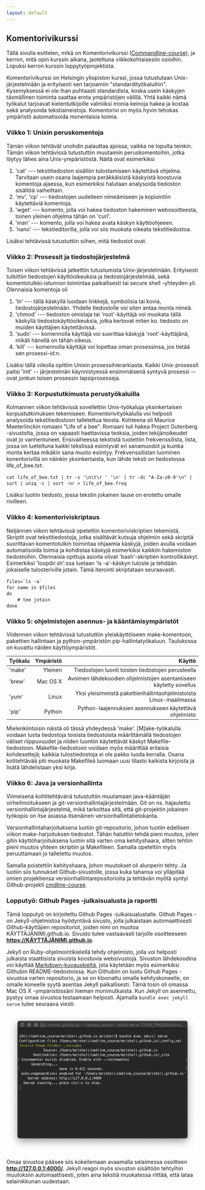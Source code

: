 ```yaml
---
layout: default
---
```


## Komentorivikurssi

Tällä sivulla esittelen, mikä on Komentorivikurssi ([Commandline-course](https://courses.helsinki.fi/en/kik-lg218/126710126)), ja kerron, mitä opin kurssin aikana, jaoteltuna viikkokohtaisesiin osioihin. Lopuksi kerron kurssin loppytyöprojektista.

Komentorivikurssi on Helsingin yliopiston kurssi, jossa tutustutaan Unix-järjestelmään ja erityisesti sen tarjoamiin "standardityökaluihin". Kysemyksessä ei ole ihan puhtaasti standardista, koska usein käskyjen täsmällinen toiminta saattaa erota ympäristöjen välillä. Yhtä kaikki nämä työkalut tarjoavat kielentutkijoille valmiiksi monia keinoja hakea ja kostaa sekä analysoida tekstiaineistoja. Komentorivi on myös hyvin tehokas ympäristö automatisoida monenlaisia toimia.

### Viikko 1: Unixin peruskomentoja

Tämän viikon tehtävät unohdin palauttaa ajoissa, vaikka ne lopulta teinkin. Tämän viikon tehtävissä tutustuttiin muutamiin peruskomentoihin, jotka löytyy lähes aina Unix-ympäristöstä. Näitä ovat esimerkiksi

1. 'cat' --- tekstitiedoston sisällön tulostamiseen käytettävä ohjelma. Tarvitaan usein osana laajempia peräkkäisistä käskyistä koostuvia komentoja ajaessa, kun esimerkiksi halutaan analysoida tiedoston sisältöä vaiheittain.
2. 'mv', 'cp' --- tiedostojen uudelleen nimeämiseen ja kopiointiin käytettäviä komentoja.
3. 'wget' --- komento, jolla voi hakea tiedoston hakeminen webosoitteesta, toinen yleinen ohjelma tähän on 'curl'.
4. 'man' --- komento, jolla voi hakea avata käskyn käyttöohjeeen.
5. 'nano' --- tekstieditorilla, jolla voi siis muokata oikeata tekstitiedostoa. 

Lisäksi tehtävissä tutustuttiin siihen, mitä tiedostot ovat.

### Viikko 2: Prosessit ja tiedostojärjestelmä

Toisen viikon tehtävissä jatkettiin tutustumista Unix-järjestelmään. Erityisesti tutkittiin tiedostojen käyttöoikeuksia ja tiedostojärjestelmää, sekä komentotulkki-istunnon toimintaa paikallisesti tai secure shell -yhteyden yli. Olennaisia komentoja oli

1. 'ln' --- tällä käskyllä luodaan linkkejä, symbolisia tai kovia, tiedostojärjestelmään. Yhdelle tiedostolle voi siten antaa monta nimeä.
2. 'chmod' --- tiedoston omistaja tai 'root'-käyttäjä voi muokata tällä käskyllä tiedostokäyttöoikeuksia, jotka kertovat miten ko. tiedosto on muiden käyttäjien käytettävissä. 
3. 'sudo' --- komennolla käyttäjä voi suorittaa käskyjä 'root'-käyttäjänä, mikäli hänellä on tähän oikeus.
4. 'kill' --- komennolla käyttäjä voi lopettaa oman prosessinsa, jos tietää sen prosessi-id:n.

Lisäksi tällä viikolla opittiin Unixin prosessihierarkiasta. Kaikki Unix-prosessit paitsi 'init' -- järjestelmän käynnistyessä ensimmäisenä syntyvä prosessi -- ovat jonkun toisen prosessin lapsiprosesseja.

### Viikko 3: Korpustutkimusta perustyökaluilla

Kolmannen viikon tehtävissä sovellettiin Unix-työkaluja yksinkertaisen korpustutkimuksen tekemiseen. Komentorivityökalulla voi helposti analysoida tekstitiedostoon talletettua teosta. Kohteena oli Maurice Maeterlinckin romaani "Life of a bee". Romaani tuli hakea Project Gutenberg -sivustolta, jossa on vapaasti haettavissa teoksia, joiden tekijänoikeudet ovat jo vanhentuneet.  Ensivaiheessa tekstistä tuotettiin frekvenssilista, lista, jossa on lueteltuna kaikki tekstissä esiintyvät eri sanamuodot ja kuinka monta kertaa mikäkin sana muoto esiintyy. Frekvenssilistan luominen konentorivillä on näinkin yksinkertaista, kun lähde teksti on tiedostossa life_of_bee.txt:


```
cat life_of_bee.txt | tr -s '\n\t\r ' '\n' | tr -dc "A-Za-z0-9'\n" | sort | uniq -c | sort -nr > life_of_bee.freq
```

Lisäksi luotiin tiedosto, jossa tekstin jokainen lause on erotettu omalle rivilleen.

### Viikko 4: komentoriviskriptaus

Neljännen viikon tehtävissä opeteltiin komentoriviskriptien tekemistä. Skriptit ovat tekstitiedostoja, jotka sisältävät kutsuja ohjelmiin sekä skriptiä suorittavan komentotulkin toimintaa ohjaamia käskyjä, joiden avulla voidaan automatisoida toimia ja kohdistaa käskyjä esimerkiksi kaikkiin hakemiston tiedostoihin. Olennaisia opittuja asioita olivat 'bash'-skriptien kontrollikäskyt. Esimerkiksi 'loopdir.sh':ssa luetaan 'ls -a'-käskyn tuloste ja tehdään jokaiselle tulosteriville jotain. Tämä iterointi skriptataan seuraavasti.
```
files=`ls -a`
for name in $files
do
	# tee jotain
done
```

### Viikko 5: ohjelmistojen asennus- ja kääntämisympäristöt

Viidennen viikon tehtävissä tutustuttiin yleiskäyttöiseen make-komentoon, pakettien hallintaan ja python-ympäristön pip-hallintatyökaluun. Taulukossa on kuvattu näiden käyttöympäristöt.

|Työkalu|Ympäristö|Käyttö|
|:------|--------:|------:|
|'make' |Yleinen  |Tiedostojen luonti toisten tiedostojen perusteella
|'brew' |Mac OS X |Avoimen lähdekoodien ohjelmistojen asentamiseen käytetty sovellus
|'yum'	|Linux 	  |Yksi yleisimmistä pakettienhallintaohjelmistoista Linux-maailmassa
|'pip'	|Python	  |Python-laajennuksien asennukseen käytettävä ohjelmisto

Mielenkiintoisin näistä oli tässä yhdeydessä 'make'. [M]ake-työkalulla voidaan luota tiedostoja toisista tiedostoista määrittämällä tiedostojen väliset riippuvuudet ja niiden luontiin käytettävät käskyt Makefile-tiedostoon. Makefile-tiedostoon voidaan myös määrittää erilaisia kohdesettejä; kaikkia tulostiedostoja ei ole pakko luoda kerralla. Osana kotitehtävää piti muokata Makefileä luomaan uusi tilasto kaikista kirjoista ja lisätä lähdelistaan yksi kirja.  

### Viikko 6: Java ja versionhallinta

Viimeisenä kohtitehtävänä tutustuttiin muutamaan java-kääntäjän virheilmoitukseen ja git-versionhallintajärjestelmään. Git on ns. hajautettu versionhallintajärjestelmä, mikä tarkoittaa sitä, että git-projektin jokainen työkopio on itse asiassa itsenäinen versionhallintatietokanta. 

Versionhallintaharjoituksena luotiin git-repositorio, johon tuotiin edellisen viikon make-harjoituksen tiedostot. Tähän haluttiin tehdä pieni muutos, joten gitin käyttöharjoituksena luotiin sitä varten oma kehityshaara, sitten tehtiin pieni muutos yhteen skriptiin ja Makefileen. Samalla opeteltiin myös peruuttamaan jo talletettu muutos.

Samalla poistettiin kehityshaara, johon muutokset oli alunperin tehty. Ja luotiin siis tunnukset Github-sivustolle, jossa kuka tahansa voi ylläpitää omien projektiensa versionhallintarepositorioita ja tehtävän myötä syntyi Github-projekti [cmdline-course](https://github.com/mristeli/cmdline-course).


### Lopputyö: Github Pages -julkaisualusta ja raportti

Tämä lopputyö on kirjoitettu Github Pages -julkaisualustalle. Github Pages -on Jekyll-ohjelmistoa hyödyntävä sivusto, jolla julkaistaan automaattisesti Github-käyttäjien repositoriot, joiden nimi on muotoa KÄYTTÄJÄNIMI.github.io. Sivusto tulee vastaavasti tarjolle osoitteeseen __https://KÄYTTÄJÄNIMI.github.io__. 

Jekyll on Ruby-ohjelmointikielellä tehdy ohjelmisto, jolla voi helposti julkaista staattisista sivuista koostuvia websivustoja. Sivuston lähdekoodina voi käyttää [Markdown-kuvauskieltä](https://daringfireball.net/projects/markdown/), jota käytetään myös esimerkiksi Githubin README-tiedostoissa. 
Kun Githubiin on luotu Github Pages -sivustoa varten repositorio, ja se on kloonattu omalle kehityskoneelle, on omalle koneelle syytä asentaa Jekyll paikallisesti. Tämä tosin oli omassa Mac OS X -ympäristössäni hieman monimutkaista. Kun Jekyll on asennettu, pystyy omaa sivustoa testaamaan helposti. Ajamalla ```bundle exec jekyll serve``` tulee seuraava viesti:
 
![Jekyll-output](/assets/img/sshot.png "Jekyll output")

Omaa sivustoa pääsee siis kokeilemaan avaamalla selaimessa osoitteen **http://127.0.0.1:4000/**. Jekyll reagoi myös sivuston sisältöön tehtyihin muutoksiin automaattisesti, joten aina tekstiä muokatessa riittää, että lataa selainikkunan uudestaan. 

